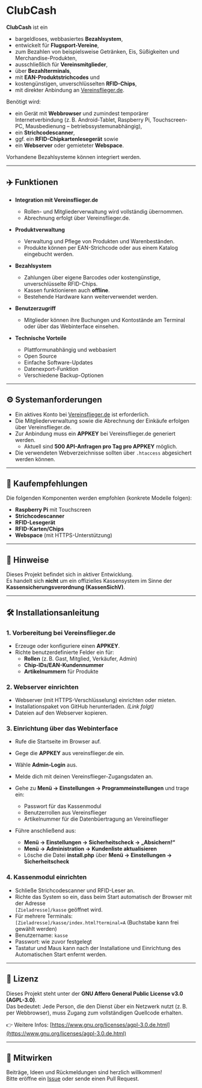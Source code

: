 # ClubCash

**ClubCash** ist ein  
- bargeldloses, webbasiertes **Bezahlsystem**,  
- entwickelt für **Flugsport-Vereine**,  
- zum Bezahlen von beispielsweise Getränken, Eis, Süßigkeiten und Merchandise-Produkten,  
- ausschließlich für **Vereinsmitglieder**,  
- über **Bezahlterminals**,  
- mit **EAN-Produktstrichcodes** und  
- kostengünstigen, unverschlüsselten **RFID-Chips**,  
- mit direkter Anbindung an [Vereinsflieger.de](https://www.vereinsflieger.de).

Benötigt wird:  
- ein Gerät mit **Webbrowser** und zumindest temporärer Internetverbindung (z. B. Android-Tablet, Raspberry Pi, Touchscreen-PC, Mausbedienung – betriebssystemunabhängig),  
- ein **Strichcodescanner**,  
- ggf. ein **RFID-Chipkartenlesegerät** sowie  
- ein **Webserver** oder gemieteter **Webspace**.  

Vorhandene Bezahlsysteme können integriert werden.

---

## ✈️ Funktionen

- **Integration mit Vereinsflieger.de**  
  - Rollen- und Mitgliederverwaltung wird vollständig übernommen.  
  - Abrechnung erfolgt über Vereinsflieger.de.

- **Produktverwaltung**  
  - Verwaltung und Pflege von Produkten und Warenbeständen.  
  - Produkte können per EAN-Strichcode oder aus einem Katalog eingebucht werden.

- **Bezahlsystem**  
  - Zahlungen über eigene Barcodes oder kostengünstige, unverschlüsselte RFID-Chips.  
  - Kassen funktionieren auch **offline**.  
  - Bestehende Hardware kann weiterverwendet werden.

- **Benutzerzugriff**  
  - Mitglieder können ihre Buchungen und Kontostände am Terminal oder über das Webinterface einsehen.

- **Technische Vorteile**  
  - Plattformunabhängig und webbasiert  
  - Open Source  
  - Einfache Software-Updates  
  - Datenexport-Funktion  
  - Verschiedene Backup-Optionen

---

## ⚙️ Systemanforderungen

- Ein aktives Konto bei [Vereinsflieger.de](https://www.vereinsflieger.de) ist erforderlich.  
- Die Mitgliederverwaltung sowie die Abrechnung der Einkäufe erfolgen über Vereinsflieger.de.  
- Zur Anbindung muss ein **APPKEY** bei Vereinsflieger.de generiert werden.  
  - Aktuell sind **500 API-Anfragen pro Tag pro APPKEY** möglich.  
- Die verwendeten Webverzeichnisse sollten über `.htaccess` abgesichert werden können.

---

## 🛒 Kaufempfehlungen

Die folgenden Komponenten werden empfohlen (konkrete Modelle folgen):

- **Raspberry Pi** mit Touchscreen  
- **Strichcodescanner**  
- **RFID-Lesegerät**  
- **RFID-Karten/Chips**  
- **Webspace** (mit HTTPS-Unterstützung)

---

## 📝 Hinweise

Dieses Projekt befindet sich in aktiver Entwicklung.  
Es handelt sich **nicht** um ein offizielles Kassensystem im Sinne der **Kassensicherungsverordnung (KassenSichV)**.

---

## 🛠️ Installationsanleitung

### 1. Vorbereitung bei Vereinsflieger.de  
- Erzeuge oder konfiguriere einen **APPKEY**.  
- Richte benutzerdefinierte Felder ein für:  
  - **Rollen** (z. B. Gast, Mitglied, Verkäufer, Admin)  
  - **Chip-IDs/EAN-Kundennummer**  
  - **Artikelnummern** für Produkte

### 2. Webserver einrichten  
- Webserver (mit HTTPS-Verschlüsselung) einrichten oder mieten.  
- Installationspaket von GitHub herunterladen. *(Link folgt)*  
- Dateien auf den Webserver kopieren.  

### 3. Einrichtung über das Webinterface  
- Rufe die Startseite im Browser auf.
- Gege die **APPKEY** aus vereinsflieger.de ein.
- Wähle **Admin-Login** aus.  
- Melde dich mit deinen Vereinsflieger-Zugangsdaten an.  
- Gehe zu **Menü → Einstellungen → Programmeinstellungen** und trage ein:  
  - Passwort für das Kassenmodul  
  - Benutzerrollen aus Vereinsflieger  
  - Artikelnummer für die Datenbüertragung an Vereinsflieger 

- Führe anschließend aus:  
  - **Menü → Einstellungen → Sicherheitscheck → „Absichern!“**  
  - **Menü → Administration → Kundenliste aktualisieren**  
  - Lösche die Datei **install.php** über **Menü → Einstellungen → Sicherheitscheck**

### 4. Kassenmodul einrichten  
- Schließe Strichcodescanner und RFID-Leser an.  
- Richte das System so ein, dass beim Start automatisch der Browser mit der Adresse  
  `[Zieladresse]/kasse` geöffnet wird.  
- Für mehrere Terminals:  
  `[Zieladresse]/kasse/index.html?terminal=A` (Buchstabe kann frei gewählt werden)  
- Benutzername: `kasse`  
- Passwort: wie zuvor festgelegt
- Tastatur und Maus kann nach der Installatione und Einrichtung des Automatischen Start enfernt werden. 

---

## 📄 Lizenz

Dieses Projekt steht unter der **GNU Affero General Public License v3.0 (AGPL-3.0)**.  
Das bedeutet: Jede Person, die den Dienst über ein Netzwerk nutzt (z. B. per Webbrowser), muss Zugang zum vollständigen Quellcode erhalten.

👉 Weitere Infos: [https://www.gnu.org/licenses/agpl-3.0.de.html](https://www.gnu.org/licenses/agpl-3.0.de.html)

---

## 🤝 Mitwirken

Beiträge, Ideen und Rückmeldungen sind herzlich willkommen!  
Bitte eröffne ein [Issue](https://github.com/MaScho75/clubcash/issues) oder sende einen Pull Request.
